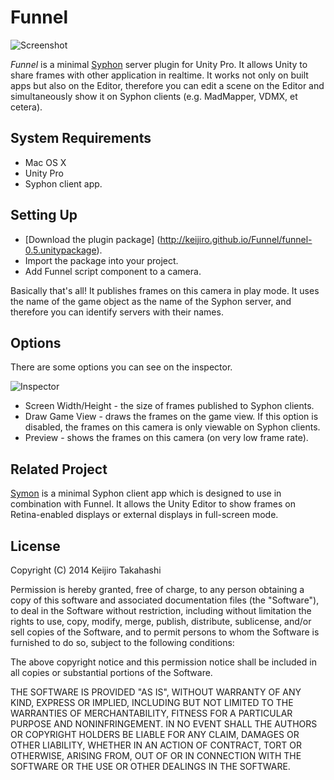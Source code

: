 Funnel
======

![Screenshot](http://keijiro.github.io/Funnel/screenshot.png)

*Funnel* is a minimal [Syphon](http://syphon.v002.info) server plugin for
Unity Pro. It allows Unity to share frames with other application in
realtime. It works not only on built apps but also on the Editor, therefore you
can edit a scene on the Editor and simultaneously show it on Syphon clients
(e.g. MadMapper, VDMX, et cetera).

System Requirements
-------------------

- Mac OS X
- Unity Pro
- Syphon client app.

Setting Up
----------

- [Download the plugin package]
  (http://keijiro.github.io/Funnel/funnel-0.5.unitypackage).
- Import the package into your project.
- Add Funnel script component to a camera.

Basically that's all! It publishes frames on this camera in play mode.
It uses the name of the game object as the name of the Syphon server, and
therefore you can identify servers with their names.

Options
-------

There are some options you can see on the inspector.

![Inspector](http://keijiro.github.io/Funnel/inspector.png)

- Screen Width/Height - the size of frames published to Syphon clients.
- Draw Game View - draws the frames on the game view. If this option is
  disabled, the frames on this camera is only viewable on Syphon clients.
- Preview - shows the frames on this camera (on very low frame rate).

Related Project
---------------

[Symon](https://github.com/keijiro/Symon) is a minimal Syphon client app
which is designed to use in combination with Funnel. It allows the Unity
Editor to show frames on Retina-enabled displays or external displays
in full-screen mode.

License
-------

Copyright (C) 2014 Keijiro Takahashi

Permission is hereby granted, free of charge, to any person obtaining a copy of
this software and associated documentation files (the "Software"), to deal in
the Software without restriction, including without limitation the rights to
use, copy, modify, merge, publish, distribute, sublicense, and/or sell copies of
the Software, and to permit persons to whom the Software is furnished to do so,
subject to the following conditions:

The above copyright notice and this permission notice shall be included in all
copies or substantial portions of the Software.

THE SOFTWARE IS PROVIDED "AS IS", WITHOUT WARRANTY OF ANY KIND, EXPRESS OR
IMPLIED, INCLUDING BUT NOT LIMITED TO THE WARRANTIES OF MERCHANTABILITY, FITNESS
FOR A PARTICULAR PURPOSE AND NONINFRINGEMENT. IN NO EVENT SHALL THE AUTHORS OR
COPYRIGHT HOLDERS BE LIABLE FOR ANY CLAIM, DAMAGES OR OTHER LIABILITY, WHETHER
IN AN ACTION OF CONTRACT, TORT OR OTHERWISE, ARISING FROM, OUT OF OR IN
CONNECTION WITH THE SOFTWARE OR THE USE OR OTHER DEALINGS IN THE SOFTWARE.
